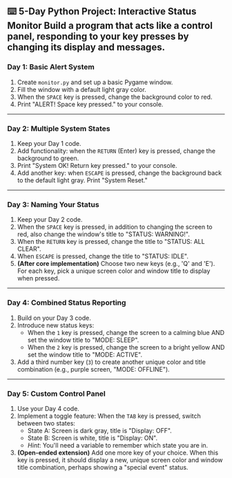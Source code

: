 ⌨️ 5-Day Python Project: Interactive Status Monitor
Build a program that acts like a control panel, responding to your key presses by changing its display and messages.
---
### Day 1: Basic Alert System
1. Create `monitor.py` and set up a basic Pygame window.
2. Fill the window with a default light gray color.
3. When the `SPACE` key is pressed, change the background color to red.
4. Print "ALERT! Space key pressed." to your console.
---
### Day 2: Multiple System States
1. Keep your Day 1 code.
2. Add functionality: when the `RETURN` (Enter) key is pressed, change the background to green.
3. Print "System OK! Return key pressed." to your console.
4. Add another key: when `ESCAPE` is pressed, change the background back to the default light gray. Print "System Reset."
---
### Day 3: Naming Your Status
1. Keep your Day 2 code.
2. When the `SPACE` key is pressed, in addition to changing the screen to red, also change the window's title to "STATUS: WARNING!".
3. When the `RETURN` key is pressed, change the title to "STATUS: ALL CLEAR".
4. When `ESCAPE` is pressed, change the title to "STATUS: IDLE".
5. **(After core implementation)** Choose two new keys (e.g., 'Q' and 'E'). For each key, pick a unique screen color and window title to display when pressed.
---
### Day 4: Combined Status Reporting
1. Build on your Day 3 code.
2. Introduce new status keys:
   - When the `1` key is pressed, change the screen to a calming blue AND set the window title to "MODE: SLEEP".
   - When the `2` key is pressed, change the screen to a bright yellow AND set the window title to "MODE: ACTIVE".
3. Add a third number key (`3`) to create another unique color and title combination (e.g., purple screen, "MODE: OFFLINE").
---
### Day 5: Custom Control Panel
1. Use your Day 4 code.
2. Implement a toggle feature: When the `TAB` key is pressed, switch between two states:
   - State A: Screen is dark gray, title is "Display: OFF".
   - State B: Screen is white, title is "Display: ON".
   - *Hint*: You'll need a variable to remember which state you are in.
3. **(Open-ended extension)** Add one more key of your choice. When this key is pressed, it should display a new, unique screen color and window title combination, perhaps showing a "special event" status.
